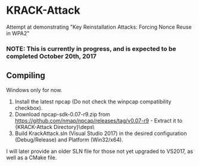 # KRACK-Attack
Attempt at demonstrating "Key Reinstallation Attacks: Forcing Nonce Reuse in WPA2"

### NOTE: This is currently in progress, and is expected to be completed October 20th, 2017

## Compiling
Windows only for now.

1. Install the latest npcap (Do not check the winpcap compatibility checkbox).
2. Download npcap-sdk-0.07-r9.zip from https://github.com/nmap/npcap/releases/tag/v0.07-r9 - Extract it to {KRACK-Attack Directory}\deps\
3. Build KrackAttack.sln (Visual Studio 2017) in the desired configuration (Debug/Release) and Platform (Win32/x64).

I will later provide an older SLN file for those not yet upgraded to VS2017, as well as a CMake file.